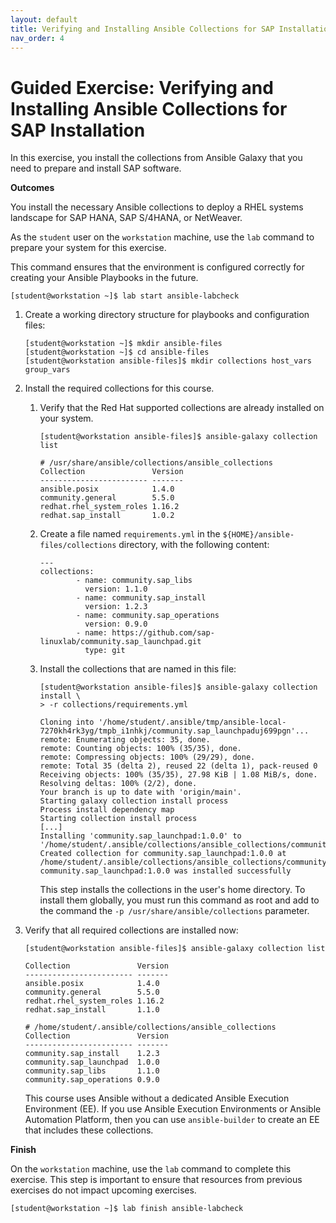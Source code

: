 ```yaml
---
layout: default
title: Verifying and Installing Ansible Collections for SAP Installation
nav_order: 4
---
```


# Guided Exercise: Verifying and Installing Ansible Collections for SAP Installation

In this exercise, you install the collections from Ansible Galaxy that
you need to prepare and install SAP software.

**Outcomes**

You install the necessary Ansible collections to deploy a RHEL systems
landscape for SAP HANA, SAP S/4HANA, or NetWeaver.

As the `student` user on the `workstation` machine, use the `lab`
command to prepare your system for this exercise.

This command ensures that the environment is configured correctly for
creating your Ansible Playbooks in the future.

    [student@workstation ~]$ lab start ansible-labcheck

1.  Create a working directory structure for playbooks and configuration
    files:

        [student@workstation ~]$ mkdir ansible-files
        [student@workstation ~]$ cd ansible-files
        [student@workstation ansible-files]$ mkdir collections host_vars group_vars

2.  Install the required collections for this course.

    1.  Verify that the Red Hat supported collections are already
        installed on your system.

            [student@workstation ansible-files]$ ansible-galaxy collection list

            # /usr/share/ansible/collections/ansible_collections
            Collection               Version
            ------------------------ -------
            ansible.posix            1.4.0
            community.general        5.5.0
            redhat.rhel_system_roles 1.16.2
            redhat.sap_install       1.0.2

    2.  Create a file named `requirements.yml` in the
        `${HOME}/ansible-files/collections` directory, with the
        following content:

            ---
            collections:
                    - name: community.sap_libs
                      version: 1.1.0
                    - name: community.sap_install
                      version: 1.2.3
                    - name: community.sap_operations
                      version: 0.9.0
                    - name: https://github.com/sap-linuxlab/community.sap_launchpad.git
                      type: git

    3.  Install the collections that are named in this file:

            [student@workstation ansible-files]$ ansible-galaxy collection install \
            > -r collections/requirements.yml

            Cloning into '/home/student/.ansible/tmp/ansible-local-7270kh4rk3yg/tmpb_i1nhkj/community.sap_launchpaduj699pgn'...
            remote: Enumerating objects: 35, done.
            remote: Counting objects: 100% (35/35), done.
            remote: Compressing objects: 100% (29/29), done.
            remote: Total 35 (delta 2), reused 22 (delta 1), pack-reused 0
            Receiving objects: 100% (35/35), 27.98 KiB | 1.08 MiB/s, done.
            Resolving deltas: 100% (2/2), done.
            Your branch is up to date with 'origin/main'.
            Starting galaxy collection install process
            Process install dependency map
            Starting collection install process
            [...]
            Installing 'community.sap_launchpad:1.0.0' to '/home/student/.ansible/collections/ansible_collections/community/sap_launchpad'
            Created collection for community.sap_launchpad:1.0.0 at /home/student/.ansible/collections/ansible_collections/community/sap_launchpad
            community.sap_launchpad:1.0.0 was installed successfully

        This step installs the collections in the user's home directory.
        To install them globally, you must run this command as root and
        add to the command the `-p /usr/share/ansible/collections`
        parameter.

3.  Verify that all required collections are installed now:

        [student@workstation ansible-files]$ ansible-galaxy collection list

        Collection               Version
        ------------------------ -------
        ansible.posix            1.4.0
        community.general        5.5.0
        redhat.rhel_system_roles 1.16.2
        redhat.sap_install       1.1.0

        # /home/student/.ansible/collections/ansible_collections
        Collection               Version
        ------------------------ -------
        community.sap_install    1.2.3
        community.sap_launchpad  1.0.0
        community.sap_libs       1.1.0
        community.sap_operations 0.9.0

    This course uses Ansible without a dedicated Ansible Execution
    Environment (EE). If you use Ansible Execution Environments or
    Ansible Automation Platform, then you can use `ansible-builder` to
    create an EE that includes these collections.

**Finish**

On the `workstation` machine, use the `lab` command to complete this
exercise. This step is important to ensure that resources from previous
exercises do not impact upcoming exercises.

    [student@workstation ~]$ lab finish ansible-labcheck
